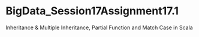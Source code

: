# BigData_Session17Assignment17.1
Inheritance &amp; Multiple Inheritance, Partial Function and Match Case in Scala
